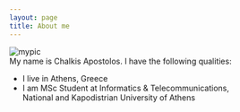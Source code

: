 ```yaml
---
layout: page
title: About me
---
```

![mypic](https://github.com/TolisChal/TolisChal.github.io/blob/master/img/mypic.jpg?raw=true)  
My name is Chalkis Apostolos. I have the following qualities:

- I live in Athens, Greece
- I am MSc Student at Informatics & Telecommunications,  
National and Kapodistrian University of Athens
